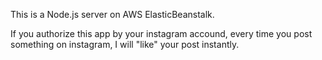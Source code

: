 This is a Node.js server on AWS ElasticBeanstalk. 

If you authorize this app by your instagram accound, every time you post something on instagram, I will "like" your post instantly.
